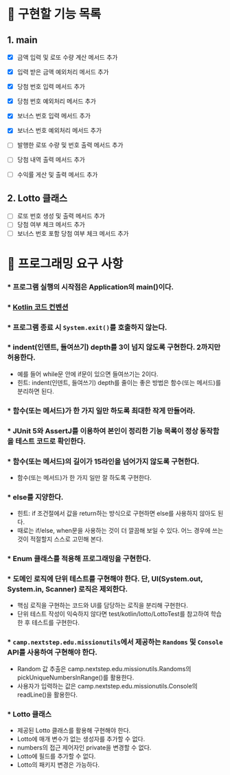 # 🚀 구현할 기능 목록

## 1. main

- [x] 금액 입력 및 로또 수량 계산 메서드 추가
- [x] 입력 받은 금액 예외처리 메서드 추가
- [x] 당첨 번호 입력 메서드 추가
- [x] 당첨 번호 예외처리 메서드 추가
- [x] 보너스 번호 입력 메서드 추가
- [x] 보너스 번호 예외처리 메서드 추가
- [ ] 발행한 로또 수량 및 번호 출력 메서드 추가
- [ ] 당첨 내역 출력 메서드 추가
- [ ] 수익률 게산 및 출력 메서드 추가


## 2. Lotto 클래스

- [ ] 로또 번호 생성 및 출력 메서드 추가
- [ ] 당첨 여부 체크 메서드 추가
- [ ] 보너스 번호 포함 당첨 여부 체크 메서드 추가

# 🚨 프로그래밍 요구 사항

### * 프로그램 실행의 시작점은 Application의 main()이다.

### * [Kotlin 코드 컨벤션](https://kotlinlang.org/docs/coding-conventions.html)

### * 프로그램 종료 시 `System.exit()`를 호출하지 않는다.

### * indent(인덴트, 들여쓰기) depth를 3이 넘지 않도록 구현한다. 2까지만 허용한다.
- 예를 들어 while문 안에 if문이 있으면 들여쓰기는 2이다.
- 힌트: indent(인덴트, 들여쓰기) depth를 줄이는 좋은 방법은 함수(또는 메서드)를 분리하면 된다.

### * 함수(또는 메서드)가 한 가지 일만 하도록 최대한 작게 만들어라.

### * JUnit 5와 AssertJ를 이용하여 본인이 정리한 기능 목록이 정상 동작함을 테스트 코드로 확인한다.

### * 함수(또는 메서드)의 길이가 15라인을 넘어가지 않도록 구현한다.
- 함수(또는 메서드)가 한 가지 일만 잘 하도록 구현한다.

### * else를 지양한다.
- 힌트: if 조건절에서 값을 return하는 방식으로 구현하면 else를 사용하지 않아도 된다.
- 때로는 if/else, when문을 사용하는 것이 더 깔끔해 보일 수 있다. 어느 경우에 쓰는 것이 적절할지 스스로 고민해 본다.

### * Enum 클래스를 적용해 프로그래밍을 구현한다.

### * 도메인 로직에 단위 테스트를 구현해야 한다. 단, UI(System.out, System.in, Scanner) 로직은 제외한다.
- 핵심 로직을 구현하는 코드와 UI를 담당하는 로직을 분리해 구현한다.
- 단위 테스트 작성이 익숙하지 않다면 test/kotlin/lotto/LottoTest를 참고하여 학습한 후 테스트를 구현한다.

### *  `camp.nextstep.edu.missionutils`에서 제공하는 `Randoms` 및 `Console` API를 사용하여 구현해야 한다.
- Random 값 추출은 camp.nextstep.edu.missionutils.Randoms의 pickUniqueNumbersInRange()를 활용한다.
- 사용자가 입력하는 값은 camp.nextstep.edu.missionutils.Console의 readLine()을 활용한다.

### * Lotto 클래스
- 제공된 Lotto 클래스를 활용해 구현해야 한다.
- Lotto에 매개 변수가 없는 생성자를 추가할 수 없다.
- numbers의 접근 제어자인 private을 변경할 수 없다.
- Lotto에 필드를 추가할 수 없다.
- Lotto의 패키지 변경은 가능하다.
